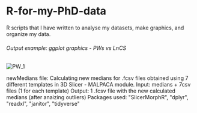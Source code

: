 # R-for-my-PhD-data
R scripts that I have written to analyse my datasets, make graphics, and organize my data.

###### Output example: ggplot graphics - PWs vs LnCS

![PW_1](https://user-images.githubusercontent.com/80077181/159200750-429f360e-a372-426f-bf40-49841dd1dc49.jpeg)


newMedians file:
Calculating new medians for .fcsv files obtained using 7 different templates in 3D Slicer - MALPACA module. 
Input: medians + 7csv files (1 for each template)
Output: 1 .fcsv file with the new calculated medians (after anaizing outliers)
Packages used: "SlicerMorphR", "dplyr", "readxl", "janitor", "tidyverse"
